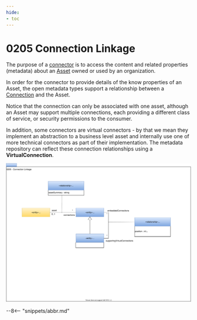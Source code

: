 ```yaml
---
hide:
- toc
---
```


<!-- SPDX-License-Identifier: CC-BY-4.0 -->
<!-- Copyright Contributors to the ODPi Egeria project. -->

# 0205 Connection Linkage

The purpose of a [connector](../../../open-metadata-implementation/frameworks/open-connector-framework/docs/concepts/connector.md)
is to access the content and related properties (metadata) about an
[Asset](../../../open-metadata-implementation/access-services/docs/concepts/assets/README.md) owned or used by an organization.

In order for the connector to provide details of the know properties of an Asset, the open metadata
types support a relationship between a [Connection](../../../open-metadata-implementation/frameworks/open-connector-framework/docs/concepts/connection.md) and
the Asset.

Notice that the connection can only be associated with one asset, although an Asset may support multiple
connections, each providing a different class of service, or security permissions to the consumer.

In addition, some connectors are virtual connectors - by that we mean they implement an abstraction to a business level asset
and internally use one of more technical connectors as part of their implementation.
The metadata repository can reflect these connection relationships using a **VirtualConnection**.

![UML](0205-Connection-Linkage.svg)


--8<-- "snippets/abbr.md"
 